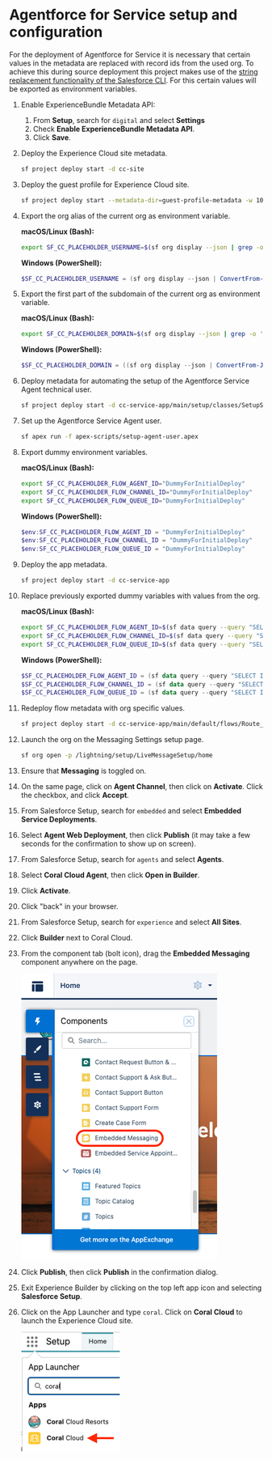 # Agentforce for Service setup and configuration

For the deployment of Agentforce for Service it is necessary that certain values in the metadata are replaced with record ids from the used org. To achieve this during source deployment this project makes use of the [string replacement functionality of the Salesforce CLI](https://developer.salesforce.com/docs/atlas.en-us.sfdx_dev.meta/sfdx_dev/sfdx_dev_ws_string_replace.htm). For this certain values will be exported as environment variables.

1. Enable ExperienceBundle Metadata API:

    1. From **Setup**, search for `digital` and select **Settings**
    1. Check **Enable ExperienceBundle Metadata API**.
    1. Click **Save**.

1. Deploy the Experience Cloud site metadata.

    ```bash
    sf project deploy start -d cc-site
    ```

1. Deploy the guest profile for Experience Cloud site.

    ```bash
    sf project deploy start --metadata-dir=guest-profile-metadata -w 10
    ```

1. Export the org alias of the current org as environment variable.

    **macOS/Linux (Bash):**

    ```bash
    export SF_CC_PLACEHOLDER_USERNAME=$(sf org display --json | grep -o '"username": "[^"]*' | cut -d'"' -f4)
    ```

    **Windows (PowerShell):**

    ```powershell
    $SF_CC_PLACEHOLDER_USERNAME = (sf org display --json | ConvertFrom-Json).result.username
    ```

1. Export the first part of the subdomain of the current org as environment variable.

    **macOS/Linux (Bash):**

    ```bash
    export SF_CC_PLACEHOLDER_DOMAIN=$(sf org display --json | grep -o '"instanceUrl": "https[^"]*' | cut -d'"' -f4 | sed -E 's|https?://([^\.]+).*|\1|')
    ```

    **Windows (PowerShell):**

    ```powershell
    $SF_CC_PLACEHOLDER_DOMAIN = ((sf org display --json | ConvertFrom-Json).result.instanceUrl -replace 'https?://', '') -split '\.' | Select-Object -First 1
    ```

1. Deploy metadata for automating the setup of the Agentforce Service Agent technical user.

    ```bash
    sf project deploy start -d cc-service-app/main/setup/classes/SetupServiceAgentUser.cls -d cc-service-app/main/default/permissionSets/Coral_Cloud_Service_Agent.permissionset-meta.xml
    ```

1. Set up the Agentforce Service Agent user.

    ```bash
    sf apex run -f apex-scripts/setup-agent-user.apex
    ```

1. Export dummy environment variables.

    **macOS/Linux (Bash):**

    ```bash
    export SF_CC_PLACEHOLDER_FLOW_AGENT_ID="DummyForInitialDeploy"
    export SF_CC_PLACEHOLDER_FLOW_CHANNEL_ID="DummyForInitialDeploy"
    export SF_CC_PLACEHOLDER_FLOW_QUEUE_ID="DummyForInitialDeploy"
    ```

    **Windows (PowerShell):**

    ```powershell
    $env:SF_CC_PLACEHOLDER_FLOW_AGENT_ID = "DummyForInitialDeploy"
    $env:SF_CC_PLACEHOLDER_FLOW_CHANNEL_ID = "DummyForInitialDeploy"
    $env:SF_CC_PLACEHOLDER_FLOW_QUEUE_ID = "DummyForInitialDeploy"
    ```

1. Deploy the app metadata.

    ```bash
    sf project deploy start -d cc-service-app
    ```

1. Replace previously exported dummy variables with values from the org.

    **macOS/Linux (Bash):**

    ```bash
    export SF_CC_PLACEHOLDER_FLOW_AGENT_ID=$(sf data query --query "SELECT Id from BotDefinition WHERE DeveloperName='Coral_Cloud_Agent'" --json | grep -o '"Id": "[^"]*' | cut -d'"' -f4)
    export SF_CC_PLACEHOLDER_FLOW_CHANNEL_ID=$(sf data query --query "SELECT Id from ServiceChannel WHERE DeveloperName='sfdc_livemessage'" --json | grep -o '"Id": "[^"]*' | cut -d'"' -f4)
    export SF_CC_PLACEHOLDER_FLOW_QUEUE_ID=$(sf data query --query "SELECT Id FROM Group WHERE Type = 'Queue' AND Name = 'Messaging Queue'" --json | grep -o '"Id": "[^"]*' | cut -d'"' -f4)
    ```

    **Windows (PowerShell):**

    ```powershell
    $SF_CC_PLACEHOLDER_FLOW_AGENT_ID = (sf data query --query "SELECT Id from BotDefinition WHERE DeveloperName='Coral_Cloud_Agent'" --json | ConvertFrom-Json).result.records[0].Id
    $SF_CC_PLACEHOLDER_FLOW_CHANNEL_ID = (sf data query --query "SELECT Id from ServiceChannel WHERE DeveloperName='sfdc_livemessage'" --json | ConvertFrom-Json).result.records[0].Id
    $SF_CC_PLACEHOLDER_FLOW_QUEUE_ID = (sf data query --query "SELECT Id FROM Group WHERE Type = 'Queue' AND Name = 'Messaging Queue'" --json | ConvertFrom-Json).result.records[0].Id
    ```

1. Redeploy flow metadata with org specific values.

    ```bash
    sf project deploy start -d cc-service-app/main/default/flows/Route_to_Agent.flow-meta.xml cc-service-app/main/default/flows/Route_to_Agent.flow-meta.xml
    ```

1. Launch the org on the Messaging Settings setup page.

    ```bash
    sf org open -p /lightning/setup/LiveMessageSetup/home
    ```

1. Ensure that **Messaging** is toggled on.

1. On the same page, click on **Agent Channel**, then click on **Activate**. Click the checkbox, and click **Accept**.

1. From Salesforce Setup, search for `embedded` and select **Embedded Service Deployments**.

1. Select **Agent Web Deployment**, then click **Publish** (it may take a few seconds for the confirmation to show up on screen).

1. From Salesforce Setup, search for `agents` and select **Agents**.

1. Select **Coral Cloud Agent**, then click **Open in Builder**.

1. Click **Activate**.

1. Click "back" in your browser.

1. From Salesforce Setup, search for `experience` and select **All Sites**.

1. Click **Builder** next to Coral Cloud.

1. From the component tab (bolt icon), drag the **Embedded Messaging** component anywhere on the page.

    ![Embedded Messaging in the components tab of Experience Builder](/docs/gfx/embedded-messaging-component.png)

1. Click **Publish**, then click **Publish** in the confirmation dialog.

1. Exit Experience Builder by clicking on the top left app icon and selecting **Salesforce Setup**.

1. Click on the App Launcher and type `coral`. Click on **Coral Cloud** to launch the Experience Cloud site.

    ![App laucher showing the Experience Cloud site](/docs/gfx/app-launcher-ec.png)
